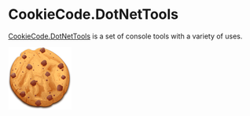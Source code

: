 # CookieCode.DotNetTools

[CookieCode.DotNetTools](CookieCode.DotNetTools/ReadMe.md) is a set of console tools with a variety of uses.

![Cookie](cookie.png)
